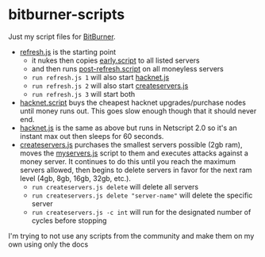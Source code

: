 # bitburner-scripts

Just my script files for [BitBurner](https://store.steampowered.com/app/1812820/Bitburner/).

- [refresh.js](/refresh.js) is the starting point
  - it nukes then copies [early.script](/early.script) to all listed servers
  - and then runs [post-refresh.script](/post-refresh.script) on all moneyless servers
  - `run refresh.js 1` will also start [hacknet.js](/hacknet.js)
  - `run refresh.js 2` will also start [createservers.js](/createservers.js)
  - `run refresh.js 3` will start both
- [hacknet.script](/hacknet.script) buys the cheapest hacknet upgrades/purchase nodes until money runs out. This goes slow enough though that it should never end.
- [hacknet.js](/hacknet.js) is the same as above but runs in Netscript 2.0 so it's an instant max out then sleeps for 60 seconds.
- [createservers.js](/createservers.js) purchases the smallest servers possible (2gb ram), moves the [myservers.js](/myservers.js) script to them and executes attacks against a money server. It continues to do this until you reach the maximum servers allowed, then begins to delete servers in favor for the next ram level (4gb, 8gb, 16gb, 32gb, etc.).
  - `run createservers.js delete` will delete all servers
  - `run createservers.js delete "server-name"` will delete the specific server
  - `run createservers.js -c int` will run for the designated number of cycles before stopping

I'm trying to not use any scripts from the community and make them on my own using only the docs
